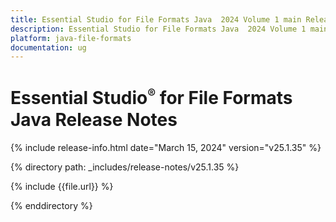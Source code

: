 ```yaml
---
title: Essential Studio for File Formats Java  2024 Volume 1 main Release Release Notes  
description: Essential Studio for File Formats Java  2024 Volume 1 main Release Release Notes  
platform: java-file-formats
documentation: ug
---
```


# Essential Studio<sup style="font-size:70%">&reg;</sup> for File Formats Java Release Notes  

{% include release-info.html date="March 15, 2024"   version="v25.1.35" %} 

{% directory path: _includes/release-notes/v25.1.35 %}

{% include {{file.url}} %}

{% enddirectory %}

